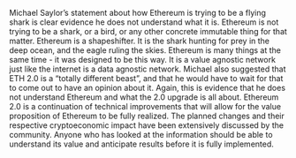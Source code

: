 ﻿Michael Saylor’s statement about how Ethereum is trying to be a flying shark is clear evidence he does not understand what it is. Ethereum is not trying to be a shark, or a bird, or any other concrete immutable thing for that matter. Ethereum is a shapeshifter. It is the shark hunting for prey in the deep ocean, and the eagle ruling the skies. Ethereum is many things at the same time - it was designed to be this way. It is a value agnostic network just like the internet is a data agnostic network. Michael also suggested that ETH 2.0 is a “totally different beast”, and that he would have to wait for that to come out to have an opinion about it. Again, this is evidence that he does not understand Ethereum and what the 2.0 upgrade is all about. Ethereum 2.0 is a continuation of technical improvements that will allow for the value proposition of Ethereum to be fully realized. The planned changes and their respective cryptoeconomic impact have been extensively discussed by the community. Anyone who has looked at the information should be able to understand its value and anticipate results before it is fully implemented.
